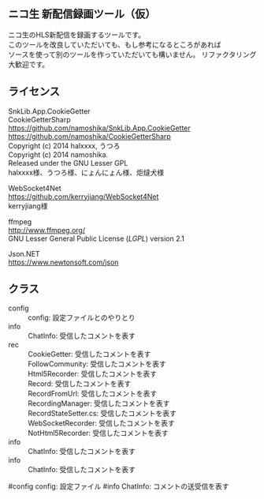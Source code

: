 
## ニコ生 新配信録画ツール（仮）

ニコ生のHLS新配信を録画するツールです。  
このツールを改良していただいても、もし参考になるところがあれば  
ソースを使って別のツールを作っていただいても構いません。
リファクタリング大歓迎です。

## ライセンス
SnkLib.App.CookieGetter  
CookieGetterSharp  
<https://github.com/namoshika/SnkLib.App.CookieGetter>  
<https://github.com/namoshika/CookieGetterSharp>  
Copyright (c) 2014 halxxxx, うつろ  
Copyright (c) 2014 namoshika.    
Released under the GNU Lesser GPL  
halxxxx様、うつろ様、にょんにょん様、炬燵犬様  

WebSocket4Net  
<https://github.com/kerryjiang/WebSocket4Net>  
kerryjiang様  

ffmpeg  
<http://www.ffmpeg.org/>  
GNU Lesser General Public License (_LGPL_) version 2.1  

Json.NET  
<https://www.newtonsoft.com/json>  

## クラス
<dl>
  <dt>config</dt>
  <dd>config: 設定ファイルとのやりとり</dd>
  <dt>info</dt>
  <dd>ChatInfo: 受信したコメントを表す</dd>
  <dt>rec</dt>
  <dd>CookieGetter: 受信したコメントを表す</dd>
  <dd>FollowCommunity: 受信したコメントを表す</dd>
  <dd>Html5Recorder: 受信したコメントを表す</dd>
  <dd>Record: 受信したコメントを表す</dd>
  <dd>RecordFromUrl: 受信したコメントを表す</dd>
  <dd>RecordingManager: 受信したコメントを表す</dd>
  <dd>RecordStateSetter.cs: 受信したコメントを表す</dd>
  <dd>WebSocketRecorder: 受信したコメントを表す</dd>
  <dd>NotHtml5Recorder: 受信したコメントを表す</dd>
  <dt>info</dt>
  <dd>ChatInfo: 受信したコメントを表す</dd>
  <dt>info</dt>
  <dd>ChatInfo: 受信したコメントを表す</dd>
</dl>
#config
config: 設定ファイル
#info
ChatInfo: コメントの送受信を表す